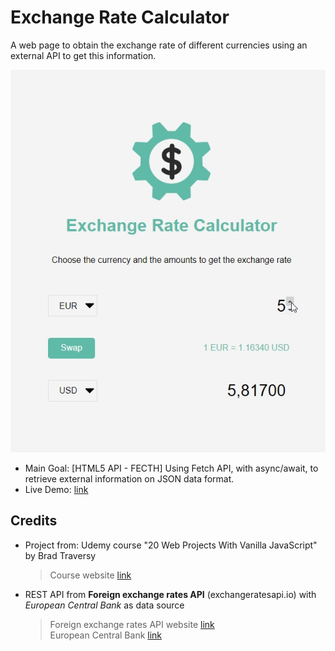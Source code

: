 # Exchange Rate Calculator

A web page to obtain the exchange rate of different currencies using an external API to get this information.

![screenshot of the website showing the Euro and US dollar exchange](./data/screenshot_01.jpg)

- Main Goal: [HTML5 API - FECTH] Using Fetch API, with async/await, to retrieve external information on JSON data format.
- Live Demo: [link](https://orses.github.io/vanilla_javascript/exchange_rate_calculator/src/)

## Credits

- Project from: Udemy course "20 Web Projects With Vanilla JavaScript" by Brad Traversy

  > Course website [link](https://www.udemy.com/course/web-projects-with-vanilla-javascript)

- REST API from **Foreign exchange rates API** (exchangeratesapi.io) with _European Central Bank_ as data source
  > Foreign exchange rates API website [link](https://exchangeratesapi.io/)  
  > European Central Bank [link](https://www.ecb.europa.eu/stats/policy_and_exchange_rates/euro_reference_exchange_rates/html/index.en.html)
